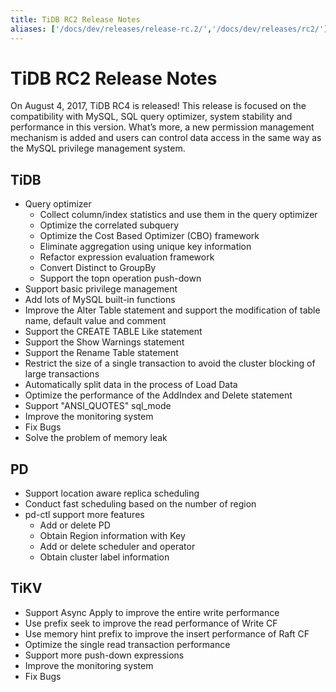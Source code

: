 ```yaml
---
title: TiDB RC2 Release Notes
aliases: ['/docs/dev/releases/release-rc.2/','/docs/dev/releases/rc2/']
---
```


# TiDB RC2 Release Notes

On August 4, 2017, TiDB RC4 is released! This release is focused on the compatibility with MySQL, SQL query optimizer, system stability and performance in this version. What’s more, a new permission management mechanism is added and users can control data access in the same way as the MySQL privilege management system.

## TiDB

+ Query optimizer
    - Collect column/index statistics and use them in the query optimizer
    - Optimize the correlated subquery
    - Optimize the Cost Based Optimizer (CBO) framework
    - Eliminate aggregation using unique key information
    - Refactor expression evaluation framework
    - Convert Distinct to GroupBy
    - Support the topn operation push-down
+ Support basic privilege management
+ Add lots of MySQL built-in functions
+ Improve the Alter Table statement and support the modification of table name, default value and comment
+ Support the CREATE TABLE Like statement
+ Support the Show Warnings statement
+ Support the Rename Table statement
+ Restrict the size of a single transaction to avoid the cluster blocking of large transactions
+ Automatically split data in the process of Load Data
+ Optimize the performance of the AddIndex and Delete statement
+ Support "ANSI_QUOTES" sql_mode
+ Improve the monitoring system
+ Fix Bugs
+ Solve the problem of memory leak

## PD

+ Support location aware replica scheduling
+ Conduct fast scheduling based on the number of region
+ pd-ctl support more features
    - Add or delete PD
    - Obtain Region information with Key
    - Add or delete scheduler and operator
    - Obtain cluster label information

## TiKV

+ Support Async Apply to improve the entire write performance
+ Use prefix seek to improve the read performance of Write CF
+ Use memory hint prefix to improve the insert performance of Raft CF
+ Optimize the single read transaction performance
+ Support more push-down expressions
+ Improve the monitoring system
+ Fix Bugs
